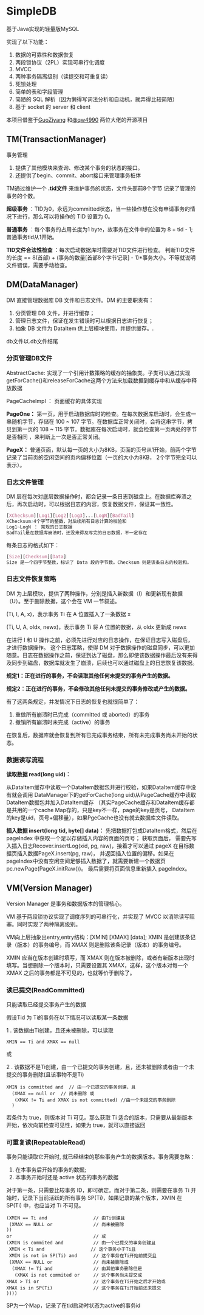# SimpleDB
基于Java实现的轻量版MySQL

实现了以下功能：

1. 数据的可靠性和数据恢复
2. 两段锁协议（2PL）实现可串行化调度
3. MVCC
4. 两种事务隔离级别（读提交和可重复读）
5. 死锁处理
6. 简单的表和字段管理
7. 简陋的 SQL 解析（因为懒得写词法分析和自动机，就弄得比较简陋）
8. 基于 socket 的 server 和 client
 

本项目借鉴于[GuoZiyang](https://github.com/CN-GuoZiyang/MYDB) 和[@qw4990](https://github.com/qw4990/NYADB2) 两位大佬的开源项目

## TM(TransactionManager)
事务管理
1. 提供了其他模块来查询、修改某个事务的状态的接口。
2. 还提供了begin、commit、abort接口来管理事务桩体

TM通过维护一个 **.tid文件** 来维护事务的状态，文件头部前8个字节
记录了管理的事务的个数。

**超级事务** ：TID为0，永远为committed状态，当一些操作想在没有申请事务的情况下进行，那么可以将操作的 TID 设置为 0。

**普通事务** ：每个事务的占用长度为1 byte，故事务在文件中的位置为
8 + tid - 1; 普通事务tid从1开始。

**TID文件合法性检查** ：每次启动数据库时需要对TID文件进行检查。
判断TID文件的长度 == 8(首部) + (事务的数量[首部8个字节记录] - 1)*事务大小。不等就说明文件错误，需要手动检查。

## DM(DataManager)

DM 直接管理数据库 DB 文件和日志文件。DM 的主要职责有：
1) 分页管理 DB 文件，并进行缓存；
2) 管理日志文件，保证在发生错误时可以根据日志进行恢复；
3) 抽象 DB 文件为 DataItem 供上层模块使用，并提供缓存。.

db文件以.db文件结尾

### 分页管理DB文件

AbstractCache: 实现了一个引用计数策略的缓存的抽象类。子类可以通过实现getForCache()和releaseForCache这两个方法来加载数据到缓存中和从缓存中释放数据

PageCacheImpl ： 页面缓存的具体实现

**PageOne：** 第一页，用于启动数据库时的检查。在每次数据库启动时，会生成一串随机字节，存储在 100 ~ 107 字节。在数据库正常关闭时，会将这串字节，拷贝到第一页的 108 ~ 115 字节。数据库在每次启动时，就会检查第一页两处的字节是否相同
，来判断上一次是否正常关闭。

**PageX：** 普通页面，默认每一页的大小为8KB，页面的页号从1开始，前两个字节记录了当前页的空闲空间的页内偏移位置（一页的大小为8KB， 2个字节完全可以表示）。

### 日志文件管理
DM 层在每次对底层数据操作时，都会记录一条日志到磁盘上。在数据库奔溃之后，再次启动时，可以根据日志的内容，恢复数据文件，保证其一致性。
```css
[XChecksum][Log1][Log2][Log3]...[LogN][BadTail]
XChecksum:4个字节的整数，对后续所有日志计算的校验和
Log1~LogN ： 常规的日志数据
BadTail是在数据库崩溃时，还没来得及写完的日志数据，不一定存在
```
每条日志的格式如下：
```css
[Size][Checksum][Data]
Size 是一个四字节整数，标识了 Data 段的字节数。Checksum 则是该条日志的校验和。
```
### 日志文件恢复策略
DM 为上层模块，提供了两种操作，分别是插入新数据（I）和更新现有数据（U）。至于删除数据，这个会在 VM 一节叙述。

(Ti, I, A, x)，表示事务 Ti 在 A 位置插入了一条数据 x

(Ti, U, A, oldx, newx)，表示事务 Ti 将 A 位置的数据，从 oldx 更新成 newx

在进行 I 和 U 操作之前，必须先进行对应的日志操作，在保证日志写入磁盘后，才进行数据操作。
这个日志策略，使得 DM 对于数据操作的磁盘同步，可以更加随意。日志在数据操作之前，保证到达了磁盘，那么即使该数据操作最后没有来得及同步到磁盘，数据库就发生了崩溃，后续也可以通过磁盘上的日志恢复该数据。

**规定1：正在进行的事务，不会读取其他任何未提交的事务产生的数据。**

**规定2：正在进行的事务，不会修改其他任何未提交的事务修改或产生的数据。**

有了这两条规定，并发情况下日志的恢复也就很简单了：

1. 重做所有崩溃时已完成（committed 或 aborted）的事务
2. 撤销所有崩溃时未完成（active）的事务

在恢复后，数据库就会恢复到所有已完成事务结束，所有未完成事务尚未开始的状态。

### 数据读写流程
**读取数据 read(long uid)：**

从DataItem缓存中读取一个DataItem数据包并进行校验，如果DataItem缓存中没有就会调用 
	DataManager下的getForCache(long uid)从PageCache缓存中读取DataItem数据包并加入DataItem缓存
	（其实PageCache缓存和DataItem缓存都是共用的一个cache Map存的，只是key不一样，page的key是页号，
	 DataItem的key是uid，页号+偏移量），如果PgeCache也没有就去数据库文件读取。

**插入数据 insert(long tid, byte[] data)：**
先把数据打包成DataItem格式，然后在 pageIndex 中获取一个足以存储插入内容的页面的页号； 获取页面后，
	需要先写入插入日志Recover.insertLog(xid, pg, raw)，接着才可以通过 pageX 在目标数据页插入数据PageX.insert(pg, raw)，
	并返回插入位置的偏移。如果在pageIndex中没有空闲空间足够插入数据了，就需要新建一个数据页pc.newPage(PageX.initRaw())。
	最后需要将页面信息重新插入 pageIndex。
	
## VM(Version Manager)
Version Manager 是事务和数据版本的管理核心。

VM 基于两段锁协议实现了调度序列的可串行化，并实现了 MVCC 以消除读写阻塞。同时实现了两种隔离级别。

VM向上层抽象出entry,entry结构：[XMIN] [XMAX] [data];
XMIN 是创建该条记录（版本）的事务编号，而 XMAX 则是删除该条记录（版本）的事务编号。

XMIN 应当在版本创建时填写，而 XMAX 则在版本被删除，或者有新版本出现时填写。当想删除一个版本时，只需要设置其 XMAX，这样，这个版本对每一个 XMAX 之后的事务都是不可见的，也就等价于删除了。

### 读已提交(ReadCommitted)
只能读取已经提交事务产生的数据

假设Tid 为 Ti的事务在以下情况可以读取某一条数据

1 . 该数据由Ti创建，且还未被删除，可以读取
```text
XMIN == Ti and XMAX == null
```
或

2 . 该数据不是Ti创建，由一个已提交的事务创建，且，还未被删除或者由一个未提交的事务删除(且该事物不是Ti)
```text
XMIN is committed and  // 由一个已提交的事务创建，且
  (XMAX == null or  // 尚未删除 或
   (XMAX != Ti and XMAX is not committed) //由一个未提交的事务删除
  )
```
若条件为 true，则版本对 Ti 可见。那么获取 Ti 适合的版本，只需要从最新版本开始，依次向前检查可见性，如果为 true，就可以直接返回


### 可重复读(RepeatableRead)
事务只能读取它开始时, 就已经结束的那些事务产生的数据版本。事务需要忽略：
1. 在本事务后开始的事务的数据;
2. 本事务开始时还是 active 状态的事务的数据

对于第一条，只需要比较事务 ID，即可确定。而对于第二条，则需要在事务 Ti 开始时，记录下当前活跃的所有事务 SP(Ti)，如果记录的某个版本，XMIN 在 SP(Ti) 中，也应当对 Ti 不可见。
```text
(XMIN == Ti and                 // 由Ti创建且
 (XMAX == NULL or               // 尚未被删除
))
or                              // 或
(XMIN is commited and           // 由一个已提交的事务创建且
 XMIN < Ti and                 // 这个事务小于Ti且
 XMIN is not in SP(Ti) and      // 这个事务在Ti开始前提交且
 (XMAX == NULL or               // 尚未被删除或
  (XMAX != Ti and               // 由其他事务删除但是
   (XMAX is not commited or     // 这个事务尚未提交或
XMAX > Ti or                    // 这个事务在Ti开始之后才开始或
XMAX is in SP(Ti)               // 这个事务在Ti开始前还未提交
))))

```
SP为一个Map，记录了在tid启动时状态为active的事务id




